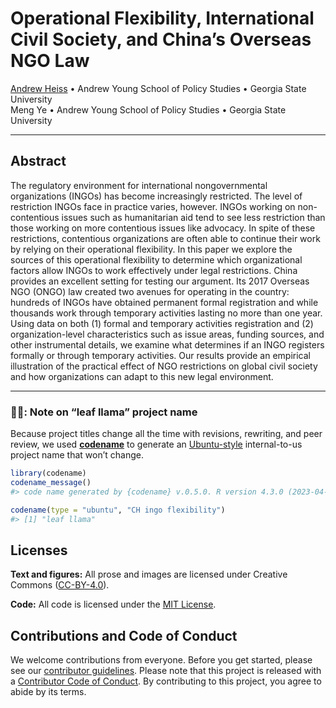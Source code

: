 
<!-- README.md is generated from README.qmd. Please edit that file -->

# Operational Flexibility, International Civil Society, and China’s Overseas NGO Law

<!-- badges: start -->
<!-- badges: end -->

[Andrew Heiss](https://www.andrewheiss.com/) • Andrew Young School of
Policy Studies • Georgia State University  
Meng Ye • Andrew Young School of Policy Studies • Georgia State
University

------------------------------------------------------------------------

## Abstract

The regulatory environment for international nongovernmental
organizations (INGOs) has become increasingly restricted. The level of
restriction INGOs face in practice varies, however. INGOs working on
non-contentious issues such as humanitarian aid tend to see less
restriction than those working on more contentious issues like advocacy.
In spite of these restrictions, contentious organizations are often able
to continue their work by relying on their operational flexibility. In
this paper we explore the sources of this operational flexibility to
determine which organizational factors allow INGOs to work effectively
under legal restrictions. China provides an excellent setting for
testing our argument. Its 2017 Overseas NGO (ONGO) law created two
avenues for operating in the country: hundreds of INGOs have obtained
permanent formal registration and while thousands work through temporary
activities lasting no more than one year. Using data on both (1) formal
and temporary activities registration and (2) organization-level
characteristics such as issue areas, funding sources, and other
instrumental details, we examine what determines if an INGO registers
formally or through temporary activities. Our results provide an
empirical illustration of the practical effect of NGO restrictions on
global civil society and how organizations can adapt to this new legal
environment.

------------------------------------------------------------------------

### 🍁🦙: Note on “leaf llama” project name

Because project titles change all the time with revisions, rewriting,
and peer review, we used [**codename**](http://svmiller.com/codename/)
to generate an
[Ubuntu-style](https://wiki.ubuntu.com/DevelopmentCodeNames)
internal-to-us project name that won’t change.

``` r
library(codename)
codename_message()
#> code name generated by {codename} v.0.5.0. R version 4.3.0 (2023-04-21).

codename(type = "ubuntu", "CH ingo flexibility")
#> [1] "leaf llama"
```

## Licenses

**Text and figures:** All prose and images are licensed under Creative
Commons ([CC-BY-4.0](http://creativecommons.org/licenses/by/4.0/)).

**Code:** All code is licensed under the [MIT License](LICENSE.md).

## Contributions and Code of Conduct

We welcome contributions from everyone. Before you get started, please
see our [contributor guidelines](CONTRIBUTING.md). Please note that this
project is released with a [Contributor Code of
Conduct](https://contributor-covenant.org/version/2/0/CODE_OF_CONDUCT.html).
By contributing to this project, you agree to abide by its terms.
